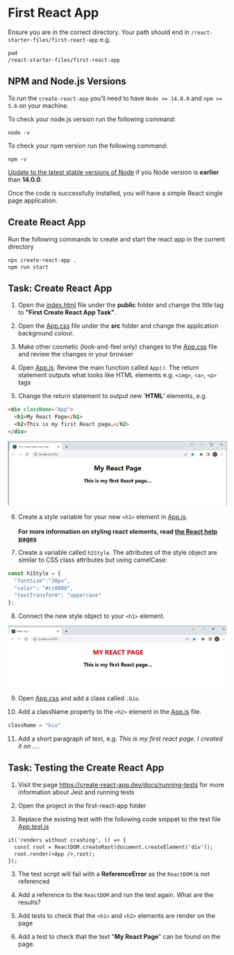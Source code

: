 # First React App

Ensure you are in the correct directory. Your path should end in `/react-starter-files/first-react-app` e.g.

```shell
pwd
/react-starter-files/first-react-app
```

## NPM and Node.js Versions

To run the `create-react-app` you’ll need to have `Node >= 14.0.0` and `npm >= 5.6` on your machine.

To check your node.js version run the following command:

```shell
node -v
```

To check your npm version run the following command:

```shell
npm -v
```

[Update to the latest stable versions of Node](https://nodejs.org/en/) if you Node version is **earlier** than **14.0.0**.

Once the code is successfully installed, you will have a simple React single page application.

## Create React App

Run the following commands to create and start the react app in the current directory

```shell
npx create-react-app .
npm run start
```

## Task: Create React App

1. Open the [index.html](./public/index.html) file under the **public** folder and change the title tag to **"First Create React App Task"**.

1. Open the [App.css](./src/App.css) file under the **src** folder and change the application background colour.

1. Make other cosmetic (look-and-feel only) changes to the [App.css](./src/App.css) file and review the changes in your browser

1. Open [App.js](./src/App.js). Review the main function called `App()`. The return statement outputs what looks like HTML elements e.g. `<img>`, `<a>`, `<p>` tags

1. Change the return statement to output new '**HTML**' elements, e.g.

```HTML
<div className="App">
  <h1>My React Page</h1>
  <h2>This is my first React page…</h2>
</div>
```

![Example React App Homepage](./docs/first-react-app.png)

6. Create a style variable for your new `<h1>` element in [App.js](./src/App.js). <br/><br/>**For more information on styling react elements, read [the React help pages][1]**

1. Create a variable called `h1Style`. The attributes of the style object are similar to CSS class attributes but using camelCase:

```JavaScript
const h1Style = {
  "fontSize":"30px",
  "color": "#cc0000",
  "textTransform": "uppercase"
};
```

8. Connect the new style object to your `<h1>` element.

![Example React App Homepage 2](./docs/first-react-app_2.png)

[1]: (https://reactjs.org/docs/dom-elements.html#style)

9. Open [App.css](./src/App.css) and add a class called `.bio`.

1. Add a className property to the `<h2>` element in the [App.js](./src/App.js) file.

```JavaScript
className = "bio"
```

11. Add a short paragraph of text, e.g. _This is my first react page. I created it on …_.

## Task: Testing the Create React App

1. Visit the page https://create-react-app.dev/docs/running-tests for more information about Jest and running tests

1. Open the project in the first-react-app folder

1. Replace the existing test with the following code snippet to the test file [App.test.js](\src\app.test.js)

```JS
it('renders without crashing', () => {
  const root = ReactDOM.createRoot(document.createElement('div'));
  root.render(<App />,root);
});
```

3. The test script will fail with a **ReferenceError** as the `ReactDOM` is not referenced

1. Add a reference to the `ReactDOM` and run the test again. What are the results?

1. Add tests to check that the `<h1>` and `<h2>` elements are render on the page

1. Add a test to check that the text "**My React Page**" can be found on the page.

